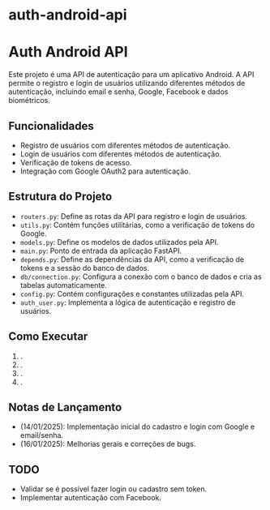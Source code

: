 # auth-android-api
# Auth Android API

Este projeto é uma API de autenticação para um aplicativo Android. A API permite o registro e login de usuários utilizando diferentes métodos de autenticação, incluindo email e senha, Google, Facebook e dados biométricos. 

## Funcionalidades

- Registro de usuários com diferentes métodos de autenticação.
- Login de usuários com diferentes métodos de autenticação.
- Verificação de tokens de acesso.
- Integração com Google OAuth2 para autenticação.

## Estrutura do Projeto

- `routers.py`: Define as rotas da API para registro e login de usuários.
- `utils.py`: Contém funções utilitárias, como a verificação de tokens do Google.
- `models.py`: Define os modelos de dados utilizados pela API.
- `main.py`: Ponto de entrada da aplicação FastAPI.
- `depends.py`: Define as dependências da API, como a verificação de tokens e a sessão do banco de dados.
- `db/connection.py`: Configura a conexão com o banco de dados e cria as tabelas automaticamente.
- `config.py`: Contém configurações e constantes utilizadas pela API.
- `auth_user.py`: Implementa a lógica de autenticação e registro de usuários.

## Como Executar

1. .
2. .
3. .
4. .

## Notas de Lançamento

- (14/01/2025): Implementação inicial do cadastro e login com Google e email/senha.
- (16/01/2025): Melhorias gerais e correções de bugs.

## TODO

- Validar se é possível fazer login ou cadastro sem token.
- Implementar autenticação com Facebook.
```
